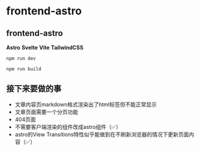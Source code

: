 # frontend-astro
## frontend-astro
**Astro** **Svelte** **Vite** **TailwindCSS**
```shell
npm run dev
```
```shell
npm run build
```

## 接下来要做的事
 - 文章内容页markdown格式渲染出了html标签但不能正常显示
 - 文章页面需要一个分页功能
 - 404页面
 - 不需要客户端渲染的组件改成astro组件（✅）
 - astro的View Transitions特性似乎能做到在不刷新浏览器的情况下更新页面内容（✅）